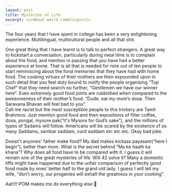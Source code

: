 ```yaml
---
layout: post
title: Mysteries of Life
excerpt: <i>About weird ramblings</i>
---
```


The four years that I have spent in college has been a very enlightening experience. Multilingual, multicultural people and all 
that shit. 

One great thing that I have learnt is to talk to perfect strangers. A great way to kickstart a conversation, particularly during
meal time is to complain about the food, and mention in passing that you have had a better experience at home. That is all that is
needed for nine out of ten people to start reminiscing about the fond memories that they have had with home food. The cooking 
virtues of their mothers are then expounded upon in such detail that you feel duty bound to notify the people organising “Top Chef”
that they need search no further, “Gentlemen we have our winner here”. Even extremely good food joints are rubbished when compared 
to the awesomeness of their mother’s food.
“Dude, eat my mom’s dosa. Then Saravana Bhavan will feel bad to you”.   
Call me racist but the most susceptible people to this trickery are Tamil Brahmins. Just mention good food and then expositions of 
filter coffee, dosa, pongal, mysore pak(“it's Mysore for God’s sake”), and the millions of types of Sadams will follow. Americans 
will be scared by the existence of so many Saddams, sambar saddam, curd saddam etc etc etc. Okay bad joke.

Doesn’t anyones’ father make food? My dad makes kickass payasam(“here I begin”), better than mom. What is the secret behind “Ma ke
haath ka khana”? Why does all food have to be compared with it. I guess it will remain one of the great mysteries of  life. Will 42
solve it? Many a domestic tiffs might have happened due to the unfair comparison of perfectly good food made by ones’ better half
to the grand old lady. I guess I will tell my wife, "don’t worry, our progenies will exhalt the greatness in your cooking".

Aah!!! POM makes me do everything else 🙂
